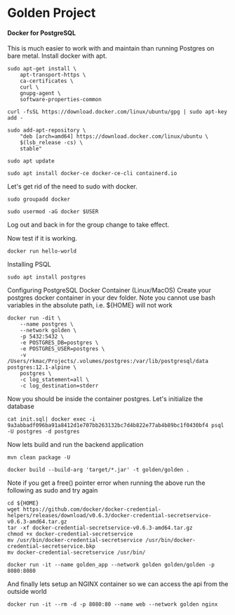 # Golden Project

#### Docker for PostgreSQL
This is much easier to work with and maintain than running Postgres on bare metal. Install docker with apt.

    sudo apt-get install \                                                  
        apt-transport-https \
        ca-certificates \
        curl \
        gnupg-agent \
        software-properties-common

    curl -fsSL https://download.docker.com/linux/ubuntu/gpg | sudo apt-key add -

    sudo add-apt-repository \                                                   
        "deb [arch=amd64] https://download.docker.com/linux/ubuntu \
        $(lsb_release -cs) \
        stable"

    sudo apt update

    sudo apt install docker-ce docker-ce-cli containerd.io

Let's get rid of the need to sudo with docker.

    sudo groupadd docker

    sudo usermod -aG docker $USER

Log out and back in for the group change to take effect.

Now test if it is working.

    docker run hello-world

Installing PSQL

    sudo apt install postgres

Configuring PostgreSQL Docker Container (Linux/MacOS)
Create your postgres docker container in your dev folder. Note you cannot use bash variables in the absolute path, i.e. ${HOME} will not work

    docker run -dit \
        --name postgres \
        --network golden \
        -p 5432:5432 \
        -e POSTGRES_DB=postgres \
        -e POSTGRES_USER=postgres \
        -v /Users/rkmac/Projects/.volumes/postgres:/var/lib/postgresql/data postgres:12.1-alpine \
        postgres \
        -c log_statement=all \
        -c log_destination=stderr

Now you should be inside the container postgres. Let's initialize the database

    cat init.sql| docker exec -i 9a3abbadf096ba91a8412d1e707bb263132bc7d4b822e77ab4b89bc1f0430bf4 psql -U postgres -d postgres

Now lets build and run the backend application
    
    mvn clean package -U

    docker build --build-arg 'target/*.jar' -t golden/golden .

Note if you get a free() pointer error when running the above run the following as sudo and try again
    
    cd ${HOME}
    wget https://github.com/docker/docker-credential-helpers/releases/download/v0.6.3/docker-credential-secretservice-v0.6.3-amd64.tar.gz
    tar -xf docker-credential-secretservice-v0.6.3-amd64.tar.gz
    chmod +x docker-credential-secretservice
    mv /usr/bin/docker-credential-secretservice /usr/bin/docker-credential-secretservice.bkp
    mv docker-credential-secretservice /usr/bin/

    docker run -it --name golden_app --network golden golden/golden -p 8080:8080 

And finally lets setup an NGINX container so we can access the api from the outside world

    docker run -it --rm -d -p 8080:80 --name web --network golden nginx